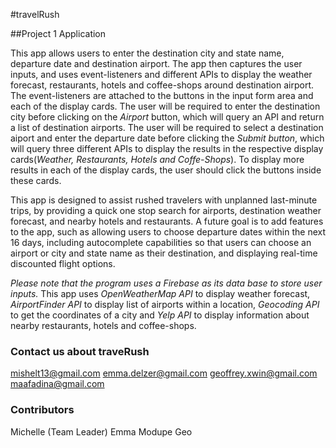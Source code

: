 #travelRush

##Project 1 Application

This app allows users to enter the destination city and state name, departure date and destination airport. The app then captures the user inputs, and uses event-listeners and different APIs to display the weather forecast, restaurants, hotels and coffee-shops around destination airport. The event-listeners are attached to the buttons in the input form area and each of the display cards. The user will be required to enter the destination city before clicking on the *Airport* button, which will query an API and return a list of destination airports. The user will be required to select a destination aiport and enter the departure date before clicking the *Submit button*, which will query three different APIs to display the results in the respective display cards(*Weather, Restaurants, Hotels and Coffe-Shops*). To display more results in each of the display cards, the user should click the buttons inside these cards.

This app is designed to assist rushed travelers with unplanned last-minute trips, by providing a quick one stop search for airports, destination weather forecast, and nearby hotels and restaurants. A future goal is to add features to the app, such as allowing users to choose departure dates within the next 16 days, including autocomplete capabilities so that users can choose an airport or city and state name as their destination, and displaying real-time discounted flight options.


*Please note that the program uses a Firebase as its data base to store user inputs.* This app uses *OpenWeatherMap API* to display weather forecast, *AirportFinder API* to display list of airports within a location, *Geocoding API* to get the coordinates of a city and *Yelp API* to display information about nearby restaurants, hotels and coffee-shops.

### Contact us about traveRush
mishelt13@gmail.com
emma.delzer@gmail.com
geoffrey.xwin@gmail.com
maafadina@gmail.com



### Contributors 
Michelle (Team Leader)
Emma 
Modupe
Geo
